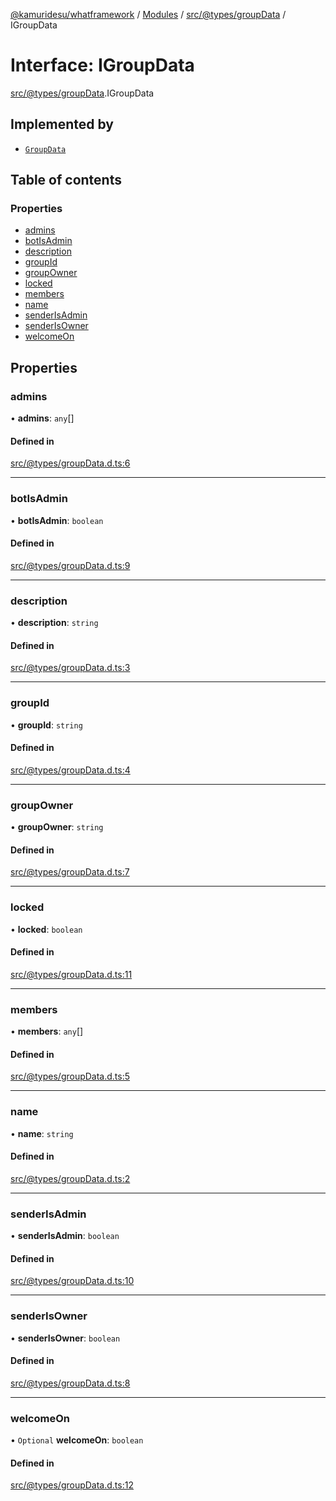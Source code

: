 [@kamuridesu/whatframework](../README.md) / [Modules](../modules.md) / [src/@types/groupData](../modules/src__types_groupData.md) / IGroupData

# Interface: IGroupData

[src/@types/groupData](../modules/src__types_groupData.md).IGroupData

## Implemented by

- [`GroupData`](../classes/src_data_groupData.GroupData.md)

## Table of contents

### Properties

- [admins](src__types_groupData.IGroupData.md#admins)
- [botIsAdmin](src__types_groupData.IGroupData.md#botisadmin)
- [description](src__types_groupData.IGroupData.md#description)
- [groupId](src__types_groupData.IGroupData.md#groupid)
- [groupOwner](src__types_groupData.IGroupData.md#groupowner)
- [locked](src__types_groupData.IGroupData.md#locked)
- [members](src__types_groupData.IGroupData.md#members)
- [name](src__types_groupData.IGroupData.md#name)
- [senderIsAdmin](src__types_groupData.IGroupData.md#senderisadmin)
- [senderIsOwner](src__types_groupData.IGroupData.md#senderisowner)
- [welcomeOn](src__types_groupData.IGroupData.md#welcomeon)

## Properties

### admins

• **admins**: `any`[]

#### Defined in

[src/@types/groupData.d.ts:6](https://github.com/kamuridesu/WhatFramework/blob/9b80f30/src/@types/groupData.d.ts#L6)

___

### botIsAdmin

• **botIsAdmin**: `boolean`

#### Defined in

[src/@types/groupData.d.ts:9](https://github.com/kamuridesu/WhatFramework/blob/9b80f30/src/@types/groupData.d.ts#L9)

___

### description

• **description**: `string`

#### Defined in

[src/@types/groupData.d.ts:3](https://github.com/kamuridesu/WhatFramework/blob/9b80f30/src/@types/groupData.d.ts#L3)

___

### groupId

• **groupId**: `string`

#### Defined in

[src/@types/groupData.d.ts:4](https://github.com/kamuridesu/WhatFramework/blob/9b80f30/src/@types/groupData.d.ts#L4)

___

### groupOwner

• **groupOwner**: `string`

#### Defined in

[src/@types/groupData.d.ts:7](https://github.com/kamuridesu/WhatFramework/blob/9b80f30/src/@types/groupData.d.ts#L7)

___

### locked

• **locked**: `boolean`

#### Defined in

[src/@types/groupData.d.ts:11](https://github.com/kamuridesu/WhatFramework/blob/9b80f30/src/@types/groupData.d.ts#L11)

___

### members

• **members**: `any`[]

#### Defined in

[src/@types/groupData.d.ts:5](https://github.com/kamuridesu/WhatFramework/blob/9b80f30/src/@types/groupData.d.ts#L5)

___

### name

• **name**: `string`

#### Defined in

[src/@types/groupData.d.ts:2](https://github.com/kamuridesu/WhatFramework/blob/9b80f30/src/@types/groupData.d.ts#L2)

___

### senderIsAdmin

• **senderIsAdmin**: `boolean`

#### Defined in

[src/@types/groupData.d.ts:10](https://github.com/kamuridesu/WhatFramework/blob/9b80f30/src/@types/groupData.d.ts#L10)

___

### senderIsOwner

• **senderIsOwner**: `boolean`

#### Defined in

[src/@types/groupData.d.ts:8](https://github.com/kamuridesu/WhatFramework/blob/9b80f30/src/@types/groupData.d.ts#L8)

___

### welcomeOn

• `Optional` **welcomeOn**: `boolean`

#### Defined in

[src/@types/groupData.d.ts:12](https://github.com/kamuridesu/WhatFramework/blob/9b80f30/src/@types/groupData.d.ts#L12)
